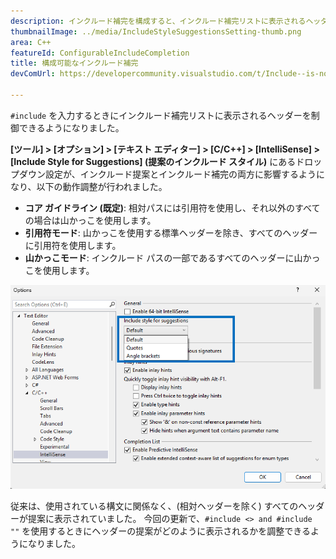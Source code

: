 ```yaml
---
description: インクルード補完を構成すると、インクルード補完リストに表示されるヘッダーを制御できます。
thumbnailImage: ../media/IncludeStyleSuggestionsSetting-thumb.png
area: C++
featureId: ConfigurableIncludeCompletion
title: 構成可能なインクルード補完
devComUrl: https://developercommunity.visualstudio.com/t/Include--is-now-behaving-the-same-as-/10538420

---
```



`#include` を入力するときにインクルード補完リストに表示されるヘッダーを制御できるようになりました。

**[ツール] > [オプション] > [テキスト エディター] > [C/C++] > [IntelliSense] > [Include Style for Suggestions] (提案のインクルード スタイル)** にあるドロップダウン設定が、インクルード提案とインクルード補完の両方に影響するようになり、以下の動作調整が行われました。

- **コア ガイドライン (既定)**: 相対パスには引用符を使用し、それ以外のすべての場合は山かっこを使用します。
- **引用符モード**: 山かっこを使用する標準ヘッダーを除き、すべてのヘッダーに引用符を使用します。
- **山かっこモード**: インクルード パスの一部であるすべてのヘッダーに山かっこを使用します。

![提案の設定のインクルード スタイル](../media/IncludeStyleSuggestionsSetting.png)

従来は、使用されている構文に関係なく、(相対ヘッダーを除く) すべてのヘッダーが提案に表示されていました。 今回の更新で、`#include <> and #include ""` を使用するときにヘッダーの提案がどのように表示されるかを調整できるようになりました。
